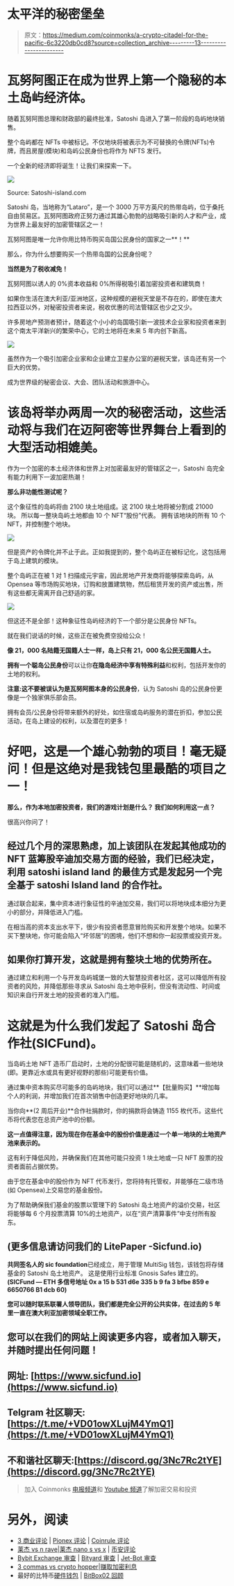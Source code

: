 # 太平洋的秘密堡垒

> 原文：<https://medium.com/coinmonks/a-crypto-citadel-for-the-pacific-6c3220db0cd8?source=collection_archive---------13----------------------->

# 瓦努阿图正在成为世界上第一个隐秘的本土岛屿经济体。

随着瓦努阿图总理和财政部的最终批准，Satoshi 岛进入了第一阶段的岛屿地块销售。

整个岛屿都在 NFTs 中被标记。不仅地块将被表示为不可替换的令牌(NFTs)令牌，而且房屋(模块)和岛屿公民身份也将作为 NFTS 发行。

一个全新的经济即将诞生！让我们来探索一下。

![](img/86c2012a63d55d0bb327836c8bbd3b3f.png)

Source: Satoshi-island.com

Satoshi 岛，当地称为“Lataro”，是一个 3000 万平方英尺的热带岛屿，位于桑托自由贸易区。瓦努阿图政府正努力通过其雄心勃勃的战略吸引新的人才和产业，成为世界上最友好的加密管辖区之一！

瓦努阿图是唯一允许你用比特币购买岛国公民身份的国家之一**！**

那么，你为什么想要购买一个热带岛国的公民身份呢？

**当然是为了税收减免！**

瓦努阿图以诱人的 0%资本收益和 0%所得税吸引着加密投资者和建筑商！

如果你生活在澳大利亚/亚洲地区，这种规模的避税天堂是不存在的，即使在澳大拉西亚以外，对秘密投资者来说，税收优惠的司法管辖区也少之又少。

许多房地产预测者预计，随着这个小小的岛国吸引新一波技术企业家和投资者来到这个南太平洋新兴的繁荣中心，它的土地将在未来 5 年内创下新高。

![](img/031018bc814400f124cc3ed2cd7e9065.png)

虽然作为一个吸引加密企业家和企业建立卫星办公室的避税天堂，该岛还有另一个巨大的优势。

成为世界级的秘密会议、大会、团队活动和旅游中心。

# 该岛将举办两周一次的秘密活动，这些活动将与我们在迈阿密等世界舞台上看到的大型活动相媲美。

作为一个加密的本土经济体和世界上对加密最友好的管辖区之一，Satoshi 岛完全有能力利用下一波加密热潮！

**那么非功能性测试呢？**

这个象征性的岛屿将由 2100 块土地组成。这 2100 块土地将被分割成 21000 块。
所以每一整块岛屿土地都由 10 个 NFT“股份”代表。
拥有该地块的所有 10 个 NFT，并控制整个地块。

![](img/1e9a346ca916f9c7d486da55e6978c62.png)

但是资产的令牌化并不止于此。正如我提到的，整个岛屿正在被标记化，这包括用于岛上建筑的模块。

整个岛屿正在被 1 对 1 扫描成元宇宙，因此房地产开发商将能够探索岛屿，从 Opensea 等市场购买地块，订购和放置建筑物，然后租赁开发的资产或出售，所有这些都无需离开自己舒适的家。

![](img/a46d0badcab5699579e6227c3b2c1568.png)

但这还不是全部！这种象征性岛屿经济的下一个部分是公民身份 NFTs。

就在我们说话的时候，这些正在被免费空投给公众！

**像 21，000 名陆籍无国籍人士一样，岛上只有 21，000 名公民无国籍人士。**

**拥有一个聪岛公民身份**可以让你**在隐岛经济中享有特殊利益**和权利，包括开发你的土地的权利。

**注意:这不要被误认为是瓦努阿图本身的公民身份**，认为 Satoshi 岛的公民身份更像是一个独家俱乐部会员。

拥有会员/公民身份将带来额外的好处，如住宿或岛屿服务的潜在折扣，参加公民活动，在岛上建设的权利，以及潜在的更多！

# 好吧，这是一个雄心勃勃的项目！毫无疑问！但是这绝对是我钱包里最酷的项目之一！

**那么，作为本地加密投资者，我们的游戏计划是什么？
我们如何利用这一点？**

很高兴你问了！

## 经过几个月的深思熟虑，加上该团队在发起其他成功的 NFT 蓝筹股辛迪加交易方面的经验，我们已经决定，利用 satoshi island land 的最佳方式是发起另一个完全基于 satoshi Island land 的合作社。

通过联合起来，集中资本进行象征性的辛迪加交易，我们可以将地块成本细分为更小的部分，并降低进入门槛。

在相当高的资本支出水平下，很少有投资者愿意冒险购买和开发整个地块。如果不买下整块地，你可能会陷入“坏邻居”的困境，他们不想和你一起投票或投资开发。

## 如果你打算开发，这就是拥有整块土地的优势所在。

通过建立和利用一个与开发岛屿城堡一致的大智慧投资者社区，这可以降低所有投资者的风险，并降低那些寻求从 Satoshi 岛土地中获利，但没有流动性、时间或知识来自行开发土地的投资者的准入门槛。

# 这就是为什么我们发起了 Satoshi 岛合作社(SICFund)。

当岛屿土地 NFT 造币厂启动时，土地的分配很可能是随机的，这意味着一些地块(即。更靠近水或具有更好视野的那些)可能更有价值。

通过集中资本购买尽可能多的岛屿地块，我们可以通过**【批量购买】**增加每个人的利润，并增加我们在首次销售中创造更好地块的几率。

当你向**(2 周后开业)**合作社捐款时，你的捐款将会铸造 1155 枚代币。这些代币将代表您在总资产池中的份额。

**这一点值得注意，因为现在你在基金中的股份价值是通过一个单一地块的土地资产池来表示的。**

这有利于降低风险，并确保我们在其他可能只投资 1 块土地或一只 NFT 股票的投资者面前占据优势。

由于您在基金中的股份作为 NFT 代币发行，您将持有托管权，并能够在二级市场(如 Opensea)上交易您的基金股份。

为了帮助确保我们基金的股票以管理下的 Satoshi 岛土地资产的溢价交易，社区将能够每 6 个月投票清算 10%的土地资产，以在“资产清算事件”中支付所有股东。

## (更多信息请访问我们的 LitePaper -Sicfund.io)

**共同签名人的 sic foundation**已经成立，用于管理 MultiSig 钱包，该钱包将存储基金的 Satoshi 岛土地资产。
这是使用行业标准 Gnosis Safes 建立的。
**(SICFund — ETH 多信号地址 0x a 15 b 531 d6e 335 b 9 fa 3 bfbe 859 e 6650766 B1 dcb 60)**

**您可以随时联系联署人领导团队，我们都是完全公开的公共实体，在过去的 5 年里一直在澳大利亚加密领域全职工作。**

## 您可以在我们的网站上阅读更多内容，或者加入聊天，并随时提出任何问题！

## 网址: [https://www.sicfund.io](https://www.sicfund.io)

## Telgram 社区聊天:[https://t.me/+VD01owXLujM4YmQ1](https://t.me/+VD01owXLujM4YmQ1)

## 不和谐社区聊天:[https://discord.gg/3Nc7Rc2tYE](https://discord.gg/3Nc7Rc2tYE)

> 加入 Coinmonks [电报频道](https://t.me/coincodecap)和 [Youtube 频道](https://www.youtube.com/c/coinmonks/videos)了解加密交易和投资

# 另外，阅读

*   [3 商业评论](/coinmonks/3commas-review-an-excellent-crypto-trading-bot-2020-1313a58bec92) | [Pionex 评论](https://coincodecap.com/pionex-review-exchange-with-crypto-trading-bot) | [Coinrule 评论](/coinmonks/coinrule-review-2021-a-beginner-friendly-crypto-trading-bot-daf0504848ba)
*   [莱杰 vs n rave](/coinmonks/ledger-vs-ngrave-zero-7e40f0c1d694)|[莱杰 nano s vs x](/coinmonks/ledger-nano-s-vs-x-battery-hardware-price-storage-59a6663fe3b0) | [币安评论](/coinmonks/binance-review-ee10d3bf3b6e)
*   [Bybit Exchange 审查](/coinmonks/bybit-exchange-review-dbd570019b71) | [Bityard 审查](https://coincodecap.com/bityard-reivew) | [Jet-Bot 审查](https://coincodecap.com/jet-bot-review)
*   [3 commas vs crypto hopper](/coinmonks/3commas-vs-pionex-vs-cryptohopper-best-crypto-bot-6a98d2baa203)|[赚取加密利息](/coinmonks/earn-crypto-interest-b10b810fdda3)
*   最好的比特币[硬件钱包](/coinmonks/hardware-wallets-dfa1211730c6) | [BitBox02 回顾](/coinmonks/bitbox02-review-your-swiss-bitcoin-hardware-wallet-c36c88fff29)